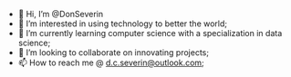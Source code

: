 - 👋 Hi, I’m @DonSeverin
- 👀 I’m interested in using technology to better the world;
- 🌱 I’m currently learning computer science with a specialization in data science;
- 💞️ I’m looking to collaborate on innovating projects;
- 📫 How to reach me @ d.c.severin@outlook.com;

